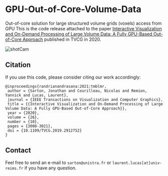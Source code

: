 # GPU-Out-of-Core-Volume-Data
Out-of-core solution for large structured volume grids (voxels) access from GPU
This is the code release attached to the paper [Interactive Visualization and On-Demand Processing of Large Volume Data: A Fully GPU-Based Out-of-Core Approach](https://hal.univ-reims.fr/hal-01705431) published in TVCG in 2020.

![shotCam](misc/teaser.png)

## Citation

If you use this code, please consider citing our work accordingly: 

```
@inproceedings{randrianandrasana:2021:tmblmr,
 author = {Sarton, Jonathan and Courilleau, Nicolas and Remion, Yannick and Lucas, Laurent},
 journal = {IEEE Transactions on Visualization and Computer Graphics},
 title = {{Interactive Visualization and On-Demand Processing of Large Volume Data: A Fully GPU-Based Out-of-Core Approach}},
 year = {2020},
 volume = {26},
 number = {10},
 pages = {3008-3021},
 doi = {10.1109/TVCG.2019.2912752}
}
```

## Contact

Feel free to send an e-mail to `sarton@unistra.fr` or `laurent.lucas[at]univ-reims.fr` if you have any question.
